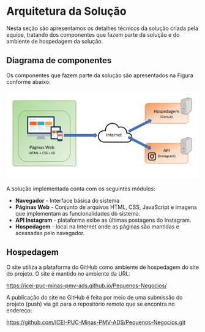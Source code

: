 # Arquitetura da Solução

Nesta seção são apresentamos os detalhes técnicos da solução criada pela equipe, tratando dos componentes que fazem parte da solução e do ambiente de hospedagem da solução.

## Diagrama de componentes

Os componentes que fazem parte da solução são apresentados na Figura conforme abaixo:

![img](img/arquitetura.png)


A solução implementada conta com os seguintes módulos:
- **Navegador** - Interface básica do sistema  
 - **Páginas Web** - Conjunto de arquivos HTML, CSS, JavaScript e imagens que implementam as funcionalidades do sistema.
 - **API Instagram** - plataforma exibe as últimas postagens do Instagram.
 - **Hospedagem** - local na Internet onde as páginas são mantidas e acessadas pelo navegador. 


## Hospedagem

O site utiliza a plataforma do GitHub como ambiente de hospedagem do site do projeto. 
O site é mantido no ambiente da URL: 

https://icei-puc-minas-pmv-ads.github.io/Pequenos-Negocios/

A publicação do site no GitHub é feita por meio de uma submissão do projeto (push) via git 
para o repositório remoto que se encontra no endereço: 

https://github.com/ICEI-PUC-Minas-PMV-ADS/Pequenos-Negocios.git
